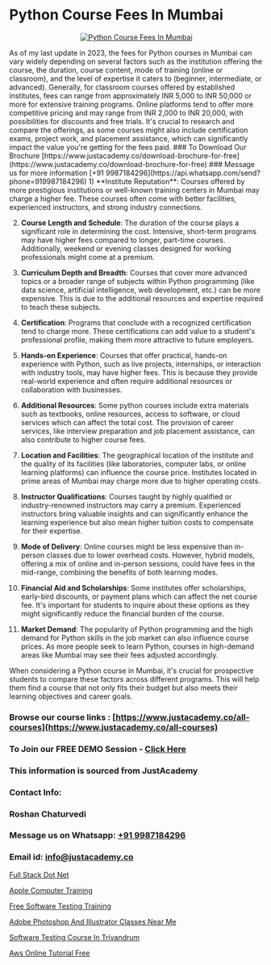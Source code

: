 # Python Course Fees In Mumbai

<p align="center">
  <a href="https://justacademy.co/course-detail/python-training">
    <img src="https://justacademy.co/storage2/course_image/1709713400_course_image.webp" alt="Python Course Fees In Mumbai">
  </a>
</p>
As of my last update in 2023, the fees for Python courses in Mumbai can vary widely depending on several factors such as the institution offering the course, the duration, course content, mode of training (online or classroom), and the level of expertise it caters to (beginner, intermediate, or advanced). Generally, for classroom courses offered by established institutes, fees can range from approximately INR 5,000 to INR 50,000 or more for extensive training programs. Online platforms tend to offer more competitive pricing and may range from INR 2,000 to INR 20,000, with possibilities for discounts and free trials. It's crucial to research and compare the offerings, as some courses might also include certification exams, project work, and placement assistance, which can significantly impact the value you're getting for the fees paid.
### To Download Our Brochure [https://www.justacademy.co/download-brochure-for-free](https://www.justacademy.co/download-brochure-for-free)
### Message us for more information [+91 9987184296](https://api.whatsapp.com/send?phone=919987184296)
1) **Institute Reputation**: Courses offered by more prestigious institutions or well-known training centers in Mumbai may charge a higher fee. These courses often come with better facilities, experienced instructors, and strong industry connections.

2) **Course Length and Schedule**: The duration of the course plays a significant role in determining the cost. Intensive, short-term programs may have higher fees compared to longer, part-time courses. Additionally, weekend or evening classes designed for working professionals might come at a premium.

3) **Curriculum Depth and Breadth**: Courses that cover more advanced topics or a broader range of subjects within Python programming (like data science, artificial intelligence, web development, etc.) can be more expensive. This is due to the additional resources and expertise required to teach these subjects.

4) **Certification**: Programs that conclude with a recognized certification tend to charge more. These certifications can add value to a student's professional profile, making them more attractive to future employers.

5) **Hands-on Experience**: Courses that offer practical, hands-on experience with Python, such as live projects, internships, or interaction with industry tools, may have higher fees. This is because they provide real-world experience and often require additional resources or collaboration with businesses.

6) **Additional Resources**: Some python courses include extra materials such as textbooks, online resources, access to software, or cloud services which can affect the total cost. The provision of career services, like interview preparation and job placement assistance, can also contribute to higher course fees.

7) **Location and Facilities**: The geographical location of the institute and the quality of its facilities (like laboratories, computer labs, or online learning platforms) can influence the course price. Institutes located in prime areas of Mumbai may charge more due to higher operating costs.

8) **Instructor Qualifications**: Courses taught by highly qualified or industry-renowned instructors may carry a premium. Experienced instructors bring valuable insights and can significantly enhance the learning experience but also mean higher tuition costs to compensate for their expertise.

9) **Mode of Delivery**: Online courses might be less expensive than in-person classes due to lower overhead costs. However, hybrid models, offering a mix of online and in-person sessions, could have fees in the mid-range, combining the benefits of both learning modes.

10) **Financial Aid and Scholarships**: Some institutes offer scholarships, early-bird discounts, or payment plans which can affect the net course fee. It's important for students to inquire about these options as they might significantly reduce the financial burden of the course.

11) **Market Demand**: The popularity of Python programming and the high demand for Python skills in the job market can also influence course prices. As more people seek to learn Python, courses in high-demand areas like Mumbai may see their fees adjusted accordingly.

When considering a Python course in Mumbai, it's crucial for prospective students to compare these factors across different programs. This will help them find a course that not only fits their budget but also meets their learning objectives and career goals.

### Browse our course links : [https://www.justacademy.co/all-courses](https://www.justacademy.co/all-courses) 
### To Join our FREE DEMO Session - [Click Here](https://www.justacademy.co/register-for-course-demo)


### This information is sourced from JustAcademy
### Contact Info:
### Roshan Chaturvedi
### Message us on Whatsapp: [+91 9987184296](https://api.whatsapp.com/send?phone=919987184296)
### Email id: [info@justacademy.co](mailto:info@justacademy.co)
                
[Full Stack Dot Net](https://www.linkedin.com/pulse/full-stack-dot-net-justacademy-thane-8mgnc?trackingId=Tg2dAr7YVtNMbZpbF08vfg%3D%3D&lipi=urn%3Ali%3Apage%3Ad_flagship3_company_admin%3BQUUDXGyzQlqUHLkfVC%2F2FQ%3D%3D)

[Apple Computer Training](0)

[Free Software Testing Training](https://medium.com/@abhidnya.1068/free-software-testing-training-d018dbd8d618)

[Adobe Photoshop And Illustrator Classes Near Me](https://medium.com/@kamblerajas684/adobe-photoshop-and-illustrator-classes-near-me-175f546d5c0b)

[Software Testing Course In Trivandrum](https://justacademyin.github.io/justacademy/software-testing-course-in-trivandrum)

[Aws Online Tutorial Free](https://justacademyin.github.io/justacademy/aws-online-tutorial-free)

